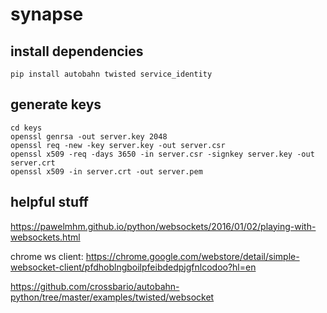 # synapse

## install dependencies

    pip install autobahn twisted service_identity

## generate keys

    cd keys
    openssl genrsa -out server.key 2048
    openssl req -new -key server.key -out server.csr
    openssl x509 -req -days 3650 -in server.csr -signkey server.key -out server.crt
    openssl x509 -in server.crt -out server.pem

## helpful stuff

https://pawelmhm.github.io/python/websockets/2016/01/02/playing-with-websockets.html

chrome ws client: https://chrome.google.com/webstore/detail/simple-websocket-client/pfdhoblngboilpfeibdedpjgfnlcodoo?hl=en

https://github.com/crossbario/autobahn-python/tree/master/examples/twisted/websocket

